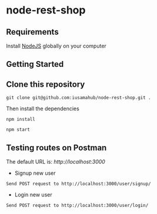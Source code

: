 # node-rest-shop


## Requirements

Install [NodeJS](https://nodejs.org/en/) globally on your computer


## Getting Started

## Clone this repository

```
git clone git@github.com:iusamahub/node-rest-shop.git .
```

Then install the dependencies

```
npm install
```

```
npm start
```


## Testing routes on Postman

The default URL is: *http://localhost:3000*

+ Signup new user

```
Send POST request to http://localhost:3000/user/signup/
```

+ Login new user

```
Send POST request to http://localhost:3000/user/login/
```
